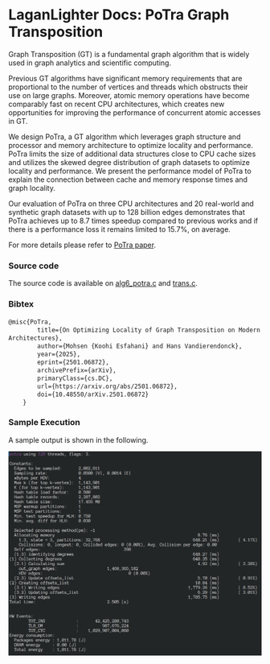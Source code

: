 #  LaganLighter Docs: PoTra Graph Transposition

Graph Transposition (GT) is 
a fundamental graph algorithm that is widely used in graph analytics and scientific computing.

Previous GT algorithms have significant memory requirements that are proportional to the number of vertices and 
threads which obstructs their use on large graphs. Moreover, atomic memory operations have become comparably fast on 
recent CPU architectures, which creates new opportunities for improving the performance of concurrent atomic accesses in GT.

We design PoTra, a GT algorithm which leverages graph structure and processor and memory architecture to optimize locality 
and performance. PoTra limits the size of additional data structures close to CPU cache sizes and utilizes the skewed degree 
distribution of graph datasets to optimize locality and performance. We present the performance model of PoTra to explain the 
connection between cache and memory response times and graph locality.

Our evaluation of PoTra on three CPU architectures and 20 real-world and synthetic graph datasets with up to 128 billion edges 
demonstrates that PoTra achieves up to 8.7 times speedup compared to previous works and if there is a performance loss 
it remains limited to 15.7%, on average. 

For more details please refer to [PoTra paper](https://arxiv.org/abs/2501.06872).

### Source code
The source code is available on [alg6_potra.c](../alg6_potra.c) and [trans.c](../trans.c).

### Bibtex

```
@misc{PoTra,
		title={On Optimizing Locality of Graph Transposition on Modern Architectures}, 
		author={Mohsen {Koohi Esfahani} and Hans Vandierendonck},
		year={2025},
		eprint={2501.06872},
		archivePrefix={arXiv},
		primaryClass={cs.DC},
		url={https://arxiv.org/abs/2501.06872},
		doi={10.48550/arXiv.2501.06872} 
	} 
```

### Sample Execution

A sample output is shown in the following.

![](images/alg6-potra.png)

